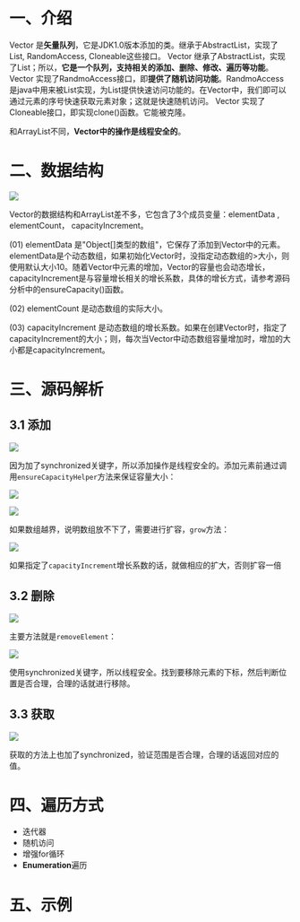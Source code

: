 # 一、介绍

 Vector 是**矢量队列**，它是JDK1.0版本添加的类。继承于AbstractList，实现了List, RandomAccess, Cloneable这些接口。
Vector 继承了AbstractList，实现了List；所以，**它是一个队列，支持相关的添加、删除、修改、遍历等功能**。
Vector 实现了RandmoAccess接口，即**提供了随机访问功能**。RandmoAccess是java中用来被List实现，为List提供快速访问功能的。在Vector中，我们即可以通过元素的序号快速获取元素对象；这就是快速随机访问。
Vector 实现了Cloneable接口，即实现clone()函数。它能被克隆。

和ArrayList不同，**Vector中的操作是线程安全的**。  

# 二、数据结构

![](http://mycsdnblog.work/201919122150-x.png)

Vector的数据结构和ArrayList差不多，它包含了3个成员变量：elementData , elementCount， capacityIncrement。

(01) elementData 是"Object[]类型的数组"，它保存了添加到Vector中的元素。elementData是个动态数组，如果初始化Vector时，没指定动态数组的>大小，则使用默认大小10。随着Vector中元素的增加，Vector的容量也会动态增长，capacityIncrement是与容量增长相关的增长系数，具体的增长方式，请参考源码分析中的ensureCapacity()函数。

(02) elementCount 是动态数组的实际大小。

(03) capacityIncrement 是动态数组的增长系数。如果在创建Vector时，指定了capacityIncrement的大小；则，每次当Vector中动态数组容量增加时，增加的大小都是capacityIncrement。

# 三、源码解析

## 3.1 添加

![](http://mycsdnblog.work/201919122152-Z.png)

因为加了synchronized关键字，所以添加操作是线程安全的。添加元素前通过调用`ensureCapacityHelper`方法来保证容量大小：

![](http://mycsdnblog.work/201919122155-W.png)

![](http://mycsdnblog.work/201919122156-l.png)

如果数组越界，说明数组放不下了，需要进行扩容，`grow`方法：

![](http://mycsdnblog.work/201919122157-x.png)

如果指定了`capacityIncrement`增长系数的话，就做相应的扩大，否则扩容一倍

## 3.2 删除

![](http://mycsdnblog.work/201919122158-W.png)

主要方法就是`removeElement`：

![](http://mycsdnblog.work/201919122158-l.png)

使用synchronized关键字，所以线程安全。找到要移除元素的下标，然后判断位置是否合理，合理的话就进行移除。

## 3.3 获取

![](http://mycsdnblog.work/201919122200-t.png)

获取的方法上也加了synchronized，验证范围是否合理，合理的话返回对应的值。

# 四、遍历方式

- 迭代器
- 随机访问
- 增强for循环
- **Enumeration**遍历

# 五、示例